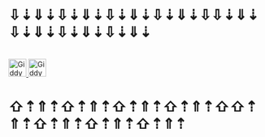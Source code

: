 <h1>⇩⇣⇓⇣⇩⇣⇓⇣⇩⇣⇓⇣⇩⇣⇓⇣⇩⇩⇣⇓⇣⇩⇣⇓⇣⇩⇣⇓⇣⇩⇣⇓⇣</h1>
<br>
 <a href="https://german.dev.tc" target="_blank">
    <img src="https://img.shields.io/static/v1?message=%F0%9F%AF%81%F0%9F%AF%82%F0%9F%AF%83%20redirect%20to%20profile%20page%20%F0%9F%AF%88%F0%9F%AF%86&logo=github&label=&color=5b1697&logoColor=white&labelColor=&style=for-the-badge" height="35" alt="Giddy"  />
  </a>
  <a href="https://front.ddns.net" target="_blank">
    <img src="https://img.shields.io/static/v1?message=if%20page%20down%20%3A%3A%20%EA%9C%B0%CA%80%E1%B4%8F%C9%B4%E1%B4%9B.%E1%B4%85%E1%B4%85%C9%B4%EA%9C%B1.%C9%B4%E1%B4%87%E1%B4%9B%20%F0%9D%9A%91%F0%9D%9A%9D%F0%9D%9A%9D%F0%9D%9A%99%20%F0%9D%9A%98%F0%9D%9A%97%F0%9D%9A%95%F0%9D%9A%A2&logo=tryhackme&label=&color=D14836&logoColor=white&labelColor=&style=for-the-badge" height="35" alt="Giddy"  />
  </a>
<h1>⇧⇡⇑⇡⇧⇡⇑⇡⇧⇡⇑⇡⇧⇡⇑⇡⇧⇧⇡⇑⇡⇧⇡⇑⇡⇧⇡⇑⇡⇧⇡⇑⇡</h1>

